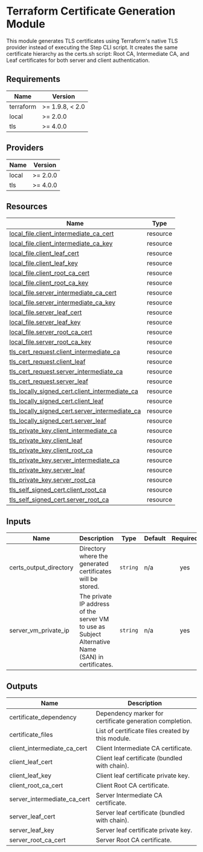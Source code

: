 <!-- BEGIN_TF_DOCS -->
<!-- markdown-table-prettify-ignore-start -->
# Terraform Certificate Generation Module

This module generates TLS certificates using Terraform's native TLS provider
instead of executing the Step CLI script. It creates the same certificate
hierarchy as the certs.sh script: Root CA, Intermediate CA, and Leaf certificates
for both server and client authentication.

## Requirements

| Name | Version |
|------|---------|
| terraform | >= 1.9.8, < 2.0 |
| local | >= 2.0.0 |
| tls | >= 4.0.0 |

## Providers

| Name | Version |
|------|---------|
| local | >= 2.0.0 |
| tls | >= 4.0.0 |

## Resources

| Name | Type |
|------|------|
| [local_file.client_intermediate_ca_cert](https://registry.terraform.io/providers/hashicorp/local/latest/docs/resources/file) | resource |
| [local_file.client_intermediate_ca_key](https://registry.terraform.io/providers/hashicorp/local/latest/docs/resources/file) | resource |
| [local_file.client_leaf_cert](https://registry.terraform.io/providers/hashicorp/local/latest/docs/resources/file) | resource |
| [local_file.client_leaf_key](https://registry.terraform.io/providers/hashicorp/local/latest/docs/resources/file) | resource |
| [local_file.client_root_ca_cert](https://registry.terraform.io/providers/hashicorp/local/latest/docs/resources/file) | resource |
| [local_file.client_root_ca_key](https://registry.terraform.io/providers/hashicorp/local/latest/docs/resources/file) | resource |
| [local_file.server_intermediate_ca_cert](https://registry.terraform.io/providers/hashicorp/local/latest/docs/resources/file) | resource |
| [local_file.server_intermediate_ca_key](https://registry.terraform.io/providers/hashicorp/local/latest/docs/resources/file) | resource |
| [local_file.server_leaf_cert](https://registry.terraform.io/providers/hashicorp/local/latest/docs/resources/file) | resource |
| [local_file.server_leaf_key](https://registry.terraform.io/providers/hashicorp/local/latest/docs/resources/file) | resource |
| [local_file.server_root_ca_cert](https://registry.terraform.io/providers/hashicorp/local/latest/docs/resources/file) | resource |
| [local_file.server_root_ca_key](https://registry.terraform.io/providers/hashicorp/local/latest/docs/resources/file) | resource |
| [tls_cert_request.client_intermediate_ca](https://registry.terraform.io/providers/hashicorp/tls/latest/docs/resources/cert_request) | resource |
| [tls_cert_request.client_leaf](https://registry.terraform.io/providers/hashicorp/tls/latest/docs/resources/cert_request) | resource |
| [tls_cert_request.server_intermediate_ca](https://registry.terraform.io/providers/hashicorp/tls/latest/docs/resources/cert_request) | resource |
| [tls_cert_request.server_leaf](https://registry.terraform.io/providers/hashicorp/tls/latest/docs/resources/cert_request) | resource |
| [tls_locally_signed_cert.client_intermediate_ca](https://registry.terraform.io/providers/hashicorp/tls/latest/docs/resources/locally_signed_cert) | resource |
| [tls_locally_signed_cert.client_leaf](https://registry.terraform.io/providers/hashicorp/tls/latest/docs/resources/locally_signed_cert) | resource |
| [tls_locally_signed_cert.server_intermediate_ca](https://registry.terraform.io/providers/hashicorp/tls/latest/docs/resources/locally_signed_cert) | resource |
| [tls_locally_signed_cert.server_leaf](https://registry.terraform.io/providers/hashicorp/tls/latest/docs/resources/locally_signed_cert) | resource |
| [tls_private_key.client_intermediate_ca](https://registry.terraform.io/providers/hashicorp/tls/latest/docs/resources/private_key) | resource |
| [tls_private_key.client_leaf](https://registry.terraform.io/providers/hashicorp/tls/latest/docs/resources/private_key) | resource |
| [tls_private_key.client_root_ca](https://registry.terraform.io/providers/hashicorp/tls/latest/docs/resources/private_key) | resource |
| [tls_private_key.server_intermediate_ca](https://registry.terraform.io/providers/hashicorp/tls/latest/docs/resources/private_key) | resource |
| [tls_private_key.server_leaf](https://registry.terraform.io/providers/hashicorp/tls/latest/docs/resources/private_key) | resource |
| [tls_private_key.server_root_ca](https://registry.terraform.io/providers/hashicorp/tls/latest/docs/resources/private_key) | resource |
| [tls_self_signed_cert.client_root_ca](https://registry.terraform.io/providers/hashicorp/tls/latest/docs/resources/self_signed_cert) | resource |
| [tls_self_signed_cert.server_root_ca](https://registry.terraform.io/providers/hashicorp/tls/latest/docs/resources/self_signed_cert) | resource |

## Inputs

| Name | Description | Type | Default | Required |
|------|-------------|------|---------|:--------:|
| certs\_output\_directory | Directory where the generated certificates will be stored. | `string` | n/a | yes |
| server\_vm\_private\_ip | The private IP address of the server VM to use as Subject Alternative Name (SAN) in certificates. | `string` | n/a | yes |

## Outputs

| Name | Description |
|------|-------------|
| certificate\_dependency | Dependency marker for certificate generation completion. |
| certificate\_files | List of certificate files created by this module. |
| client\_intermediate\_ca\_cert | Client Intermediate CA certificate. |
| client\_leaf\_cert | Client leaf certificate (bundled with chain). |
| client\_leaf\_key | Client leaf certificate private key. |
| client\_root\_ca\_cert | Client Root CA certificate. |
| server\_intermediate\_ca\_cert | Server Intermediate CA certificate. |
| server\_leaf\_cert | Server leaf certificate (bundled with chain). |
| server\_leaf\_key | Server leaf certificate private key. |
| server\_root\_ca\_cert | Server Root CA certificate. |
<!-- markdown-table-prettify-ignore-end -->
<!-- END_TF_DOCS -->
